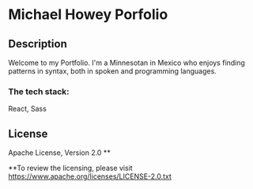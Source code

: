 # Michael Howey Porfolio

## Description

Welcome to my Portfolio. I'm a Minnesotan in Mexico who enjoys finding patterns in syntax, both in spoken and programming languages.

### The tech stack: 
React, Sass

## License

Apache License, Version 2.0 **

**To review the licensing, please visit https://www.apache.org/licenses/LICENSE-2.0.txt 
